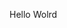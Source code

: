 Hello Wolrd







































































































































































































































































































































































































































































































































































































































































































































































































































































































































































































































































































































































































































































































































































































































































































































































































































